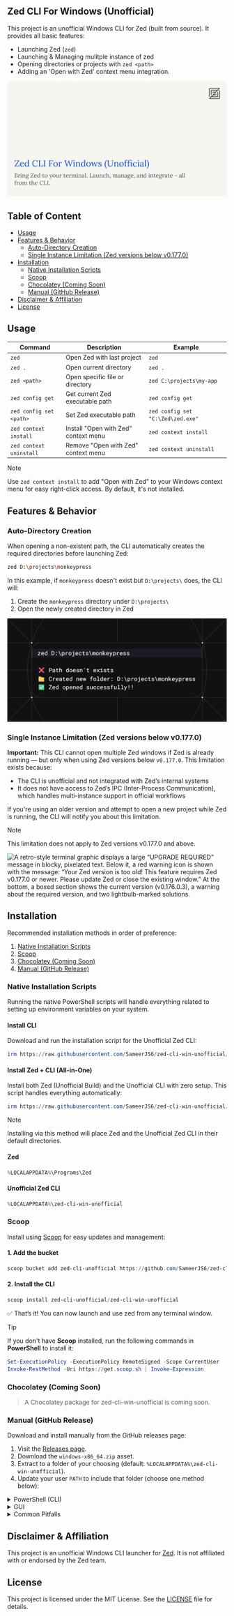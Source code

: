 ## Zed CLI For Windows (Unofficial)

This project is an unofficial Windows CLI for Zed (built from source). It provides all basic features:

- Launching Zed (`zed`)
- Launching & Managing mulitple instance of zed
- Opening directories or projects with `zed <path>`
- Adding an 'Open with Zed' context menu integration.

![Zed CLI for Windows (Unofficial) – Launch, manage, and integrate Zed editor from your terminal on Windows](./public/main-image.png)

## Table of Content

- [Usage](#usage)
- [Features & Behavior](#features--behavior)
  - [Auto-Directory Creation](#auto-directory-creation)
  - [Single Instance Limitation (Zed versions below v0.177.0)](#single-instance-limitation-zed-versions-below-v01770)
- [Installation](#installation)
  - [Native Installation Scripts](#native-installation-scripts)
  - [Scoop](#scoop)
  - [Chocolatey (Coming Soon)](#chocolatey-coming-soon)
  - [Manual (GitHub Release)](#manual-github-release)
- [Disclaimer & Affiliation](#disclaimer--affiliation)
- [License](#license)

## Usage

| Command                 | Description                          | Example                           |
| ----------------------- | ------------------------------------ | --------------------------------- |
| `zed`                   | Open Zed with last project           | `zed`                             |
| `zed .`                 | Open current directory               | `zed .`                           |
| `zed <path>`            | Open specific file or directory      | `zed C:\projects\my-app`          |
| `zed config get`        | Get current Zed executable path      | `zed config get`                  |
| `zed config set <path>` | Set Zed executable path              | `zed config set "C:\Zed\zed.exe"` |
| `zed context install`   | Install "Open with Zed" context menu | `zed context install`             |
| `zed context uninstall` | Remove "Open with Zed" context menu  | `zed context uninstall`           |

> [!NOTE]
> Use `zed context install` to add "Open with Zed" to your Windows context menu for easy right-click access. By default, it's not installed.

## Features & Behavior

### Auto-Directory Creation

When opening a non-existent path, the CLI automatically creates the required directories before launching Zed:

```bash
zed D:\projects\monkeypress
```

In this example, if `monkeypress` doesn't exist but `D:\projects\` does, the CLI will:

1. Create the `monkeypress` directory under `D:\projects\`
2. Open the newly created directory in Zed

![A terminal-like window with a dark background shows a command and its output. The command entered is `zed D:\projects\monkeypress`. Below it are three lines of output](./public/auto-directory.png)

### Single Instance Limitation (Zed versions below v0.177.0)

**Important:** This CLI cannot open multiple Zed windows if Zed is already running — but only when using Zed versions below `v0.177.0`. This limitation exists because:

- The CLI is unofficial and not integrated with Zed’s internal systems
- It does not have access to Zed’s IPC (Inter-Process Communication), which handles multi-instance support in official workflows

If you're using an older version and attempt to open a new project while Zed is running, the CLI will notify you about this limitation.

> [!NOTE]
> This limitation does not apply to Zed versions v0.177.0 and above.

![
A retro-style terminal graphic displays a large “UPGRADE REQUIRED” message in blocky, pixelated text. Below it, a red warning icon is shown with the message: “Your Zed version is too old! This feature requires Zed v0.177.0 or newer. Please update Zed or close the existing window.” At the bottom, a boxed section shows the current version (v0.176.0.3), a warning about the required version, and two lightbulb-marked solutions.](./public/upgrade-required.png)

## Installation

Recommended installation methods in order of preference:

1. [Native Installation Scripts](#native-installation-scripts)
2. [Scoop](#scoop)
3. [Chocolatey (Coming Soon)](#chocolatey-coming-soon)
4. [Manual (GitHub Release)](#manual-github-release)

### Native Installation Scripts

Running the native PowerShell scripts will handle everything related to setting up environment variables on your system.

#### Install CLI

Download and run the installation script for the Unofficial Zed CLI:

```powershell
irm https://raw.githubusercontent.com/SameerJS6/zed-cli-win-unofficial/refs/heads/main/scripts/release/install-wrapper.ps1 | iex
```

#### Install Zed + CLI (All-in-One)

Install both Zed (Unofficial Build) and the Unofficial CLI with zero setup. This script handles everything automatically:

```powershell
irm https://raw.githubusercontent.com/SameerJS6/zed-cli-win-unofficial/refs/heads/main/scripts/release/install-with-zed-wrapper.ps1 | iex
```

> [!NOTE]
> Installing via this method will place Zed and the Unofficial Zed CLI in their default directories.
>
> #### Zed
>
> ```powershell
> %LOCALAPPDATA%\Programs\Zed
> ```
>
> #### Unofficial Zed CLI
>
> ```powershell
> %LOCALAPPDATA%\zed-cli-win-unofficial
> ```

### Scoop

Install using [Scoop](https://scoop.sh/) for easy updates and management:

#### 1. Add the bucket

```powershell
scoop bucket add zed-cli-unofficial https://github.com/SameerJS6/zed-cli-win-unofficial
```

#### 2. Install the CLI

```powershell
scoop install zed-cli-unofficial/zed-cli-win-unofficial
```

✅ That’s it! You can now launch and use zed from any terminal window.

> [!TIP]
> If you don't have **Scoop** installed, run the following commands in **PowerShell** to install it:
>
> ```powershell
> Set-ExecutionPolicy -ExecutionPolicy RemoteSigned -Scope CurrentUser
> Invoke-RestMethod -Uri https://get.scoop.sh | Invoke-Expression
> ```

### Chocolatey (Coming Soon)

> A Chocolatey package for zed-cli-win-unofficial is coming soon.

### Manual (GitHub Release)

Download and install manually from the GitHub releases page:

1. Visit the [Releases page](https://github.com/SameerJS6/zed-cli-win-unofficial/releases).
2. Download the `windows-x86_64.zip` asset.
3. Extract to a folder of your choosing (default: `%LOCALAPPDATA%\zed-cli-win-unofficial`).
4. Update your user `PATH` to include that folder (choose one method below):

<details><summary>PowerShell (CLI)</summary>

```powershell
$path = "$env:LOCALAPPDATA\zed-cli-win-unofficial"
[Environment]::SetEnvironmentVariable('PATH', $env:PATH + ';' + $path, 'User')
```

</details>

<details><summary>GUI</summary>

- Press Win, type "Environment Variables", and open "Edit user environment variables".
- Go `Advanced` tab and click on `Environment Variables`, now a pop up will appear.
- Under "User variables", select "Path" → click "Edit" → click "New".
- Paste `%LOCALAPPDATA%\zed-cli-win-unofficial` and click "OK" on all dialogs.

> If you have PowerToys installed, you can use the PowerToys _Environment Variables_ tool to manage your variables more easily.

</details>

<details><summary>Common Pitfalls</summary>

- Unblock the downloaded ZIP if prompted (Right-click → Properties → Unblock).
- Verify both `zed-cli-win-unofficial.exe` and `zed.bat` are present.
- Restart your terminal after updating the `PATH`.

</details>

## Disclaimer & Affiliation

This project is an unofficial Windows CLI launcher for [Zed](https://zed.dev). It is not affiliated with or endorsed by the Zed team.

## License

This project is licensed under the MIT License. See the [LICENSE](LICENSE) file for details.
